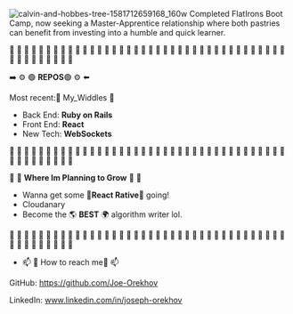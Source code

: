 ![calvin-and-hobbes-tree-1581712659168_160w](https://user-images.githubusercontent.com/79868098/142699420-6be7e195-888b-495f-a850-bbcdf7a1c72f.jpeg)
Completed FlatIrons Boot Camp, now seeking a Master-Apprentice relationship where both pastries can benefit from investing into a humble and quick learner.

🔳 🔲 🔳 🔲 🔳 🔲 🔳 🔲 🔳 🔲 🔳 🔲 🔳 🔲 🔳 🔲 🔳 🔲 🔳 🔲 🔳 🔲 🔳 🔲 🔳 🔲 🔳 🔲 🔳 🔲 🔳 🔲 🔳 🔲 🔳 🔲 🔳 🔲 🔳 🔲 🔳 🔲 🔳 🔲 🔳 🔲 🔳

➡️ ⚙️ 🟢 **REPOS**🟢 ⚙️ ⬅️ 

Most recent:👾 My_Widdles 👾
- Back End: **Ruby on Rails**
- Front End: **React**
- New Tech: **WebSockets**

🔳 🔲 🔳 🔲 🔳 🔲 🔳 🔲 🔳 🔲 🔳 🔲 🔳 🔲 🔳 🔲 🔳 🔲 🔳 🔲 🔳 🔲 🔳 🔲 🔳 🔲 🔳 🔲 🔳 🔲 🔳 🔲 🔳 🔲 🔳 🔲 🔳 🔲 🔳 🔲 🔳 🔲 🔳 🔲 🔳 🔲 🔳

🌸 🌱 **Where Im Planning to Grow** 🌱 🌸

- Wanna get some 📱**React Rative**📱 going!
- Cloudanary
- Become the 🌎  **BEST** 🌍 algorithm writer lol.

🔳 🔲 🔳 🔲 🔳 🔲 🔳 🔲 🔳 🔲 🔳 🔲 🔳 🔲 🔳 🔲 🔳 🔲 🔳 🔲 🔳 🔲 🔳 🔲 🔳 🔲 🔳 🔲 🔳 🔲 🔳 🔲 🔳 🔲 🔳 🔲 🔳 🔲 🔳 🔲 🔳 🔲 🔳 🔲 🔳 🔲 🔳
- 📫 💬 How to reach me💬 📫

GitHub: https://github.com/Joe-Orekhov

LinkedIn: www.linkedin.com/in/joseph-orekhov

